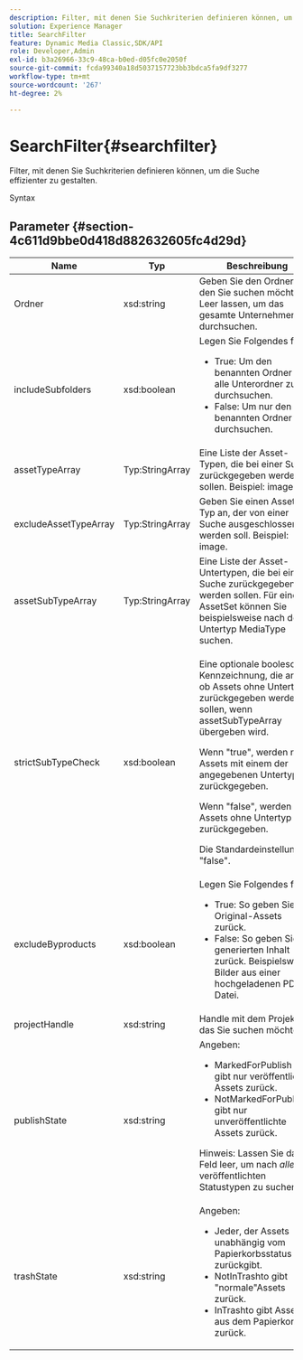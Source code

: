 ```yaml
---
description: Filter, mit denen Sie Suchkriterien definieren können, um die Suche effizienter zu gestalten.
solution: Experience Manager
title: SearchFilter
feature: Dynamic Media Classic,SDK/API
role: Developer,Admin
exl-id: b3a26966-33c9-48ca-b0ed-d05fc0e2050f
source-git-commit: fcda99340a18d5037157723bb3bdca5fa9df3277
workflow-type: tm+mt
source-wordcount: '267'
ht-degree: 2%

---
```


# SearchFilter{#searchfilter}

Filter, mit denen Sie Suchkriterien definieren können, um die Suche effizienter zu gestalten.

Syntax

## Parameter {#section-4c611d9bbe0d418d882632605fc4d29d}

<table id="table_57CEE262A33A4E898C6AFB30C93FD874"> 
 <thead> 
  <tr> 
   <th colname="col1" class="entry"> Name </th> 
   <th colname="col2" class="entry"> Typ </th> 
   <th colname="col3" class="entry"> Beschreibung </th> 
  </tr> 
 </thead>
 <tbody> 
  <tr> 
   <td colname="col1"> <span class="codeph"> <span class="varname"> Ordner</span> </span> </td> 
   <td colname="col2"> <span class="codeph"> xsd:string</span> </td> 
   <td colname="col3"> Geben Sie den Ordner an, den Sie suchen möchten. Leer lassen, um das gesamte Unternehmen zu durchsuchen. </td> 
  </tr> 
  <tr> 
   <td colname="col1"> <span class="codeph"> <span class="varname"> includeSubfolders</span> </span> </td> 
   <td colname="col2"> <span class="codeph"> xsd:boolean</span> </td> 
   <td colname="col3">Legen Sie Folgendes fest: 
    <ul id="ul_BD8686943BD14D05A21C00192D4D70D3"> 
     <li id="li_B6A6DE5AAEFF4A80A8413B4785A88222"><span class="codeph"> True</span>: Um den benannten Ordner und alle Unterordner zu durchsuchen. </li> 
     <li id="li_10A581F98B4847ED8EBE4AECC3AD70A8"><span class="codeph"> False</span>: Um nur den benannten Ordner zu durchsuchen. </li> 
    </ul> </td> 
  </tr> 
  <tr> 
   <td colname="col1"> <span class="codeph"> <span class="varname"> assetTypeArray</span> </span> </td> 
   <td colname="col2"> <span class="codeph"> Typ:StringArray</span> </td> 
   <td colname="col3">Eine Liste der Asset-Typen, die bei einer Suche zurückgegeben werden sollen. Beispiel: <span class="codeph"> image</span>. </td> 
  </tr> 
  <tr> 
   <td colname="col1"> <span class="codeph"> <span class="varname"> excludeAssetTypeArray</span> </span> </td> 
   <td colname="col2"> <span class="codeph"> Typ:StringArray</span> </td> 
   <td colname="col3"> Geben Sie einen Asset-Typ an, der von einer Suche ausgeschlossen werden soll. Beispiel: image. </td> 
  </tr> 
  <tr> 
   <td colname="col1"> <span class="codeph"> <span class="varname"> assetSubTypeArray</span> </span> </td> 
   <td colname="col2"> <span class="codeph"> Typ:StringArray</span> </td> 
   <td colname="col3">Eine Liste der Asset-Untertypen, die bei einer Suche zurückgegeben werden sollen. Für einen <span class="codeph"> AssetSet</span> können Sie beispielsweise nach dem Untertyp <span class="codeph"> MediaType</span> suchen. </td> 
  </tr> 
  <tr> 
   <td colname="col1"><span class="codeph"><span class="varname"> strictSubTypeCheck</span></span> </td> 
   <td colname="col2"><span class="codeph"> xsd:boolean</span> </td> 
   <td colname="col3"> <p>Eine optionale boolesche Kennzeichnung, die angibt, ob Assets ohne Untertyp zurückgegeben werden sollen, wenn <span class="codeph"> assetSubTypeArray</span> übergeben wird. </p> <p>Wenn "true", werden nur Assets mit einem der angegebenen Untertypen zurückgegeben. </p> <p>Wenn "false", werden auch Assets ohne Untertyp zurückgegeben. </p> <p>Die Standardeinstellung ist "false". </p> </td> 
  </tr> 
  <tr> 
   <td colname="col1"> <span class="codeph"> <span class="varname"> excludeByproducts</span> </span> </td> 
   <td colname="col2"> <span class="codeph"> xsd:boolean</span> </td> 
   <td colname="col3">Legen Sie Folgendes fest: 
    <ul id="ul_8C164A5D9F0F43968C86A67FA6884F35"> 
     <li id="li_D8009688FF2C439D98D6C1052C1A6CBE"><span class="codeph"> True</span>: So geben Sie nur Original-Assets zurück. </li> 
     <li id="li_4970226BF0FF42388CAE4415FB63AF16"><span class="codeph"> False</span>: So geben Sie generierten Inhalt zurück. Beispielsweise Bilder aus einer hochgeladenen PDF-Datei. </li> 
    </ul> </td> 
  </tr> 
  <tr> 
   <td colname="col1"> <span class="codeph"> <span class="varname"> projectHandle</span> </span> </td> 
   <td colname="col2"> <span class="codeph"> xsd:string</span> </td> 
   <td colname="col3"> Handle mit dem Projekt, das Sie suchen möchten. </td> 
  </tr> 
  <tr> 
   <td colname="col1"> <span class="codeph"> <span class="varname"> publishState</span> </span> </td> 
   <td colname="col2"> <span class="codeph"> xsd:string</span> </td> 
   <td colname="col3">Angeben: 
    <ul id="ul_96FFEE28F7624C1FB0356776B4C7CD53"> 
     <li id="li_DCB07288E5F44E05A4D83D3F34B0E08E"><span class="codeph"> </span> MarkedForPublish : gibt nur veröffentlichte Assets zurück. </li> 
     <li id="li_9A9A852248DB490DB958AE986DF02672"><span class="codeph"> </span> NotMarkedForPublishto gibt nur unveröffentlichte Assets zurück. </li> 
    </ul> <p>Hinweis: Lassen Sie das Feld leer, um nach <i>allen</i> veröffentlichten Statustypen zu suchen. </p> </td> 
  </tr> 
  <tr> 
   <td colname="col1"> <span class="codeph"> <span class="varname"> trashState</span> </span> </td> 
   <td colname="col2"> <span class="codeph"> xsd:string</span> </td> 
   <td colname="col3">Angeben: 
    <ul id="ul_D31B903FA8DA4CFFABAFABA3D8DA91EC"> 
     <li id="li_E4386C8260E64F0BAFE5BA57FF788E48"><span class="codeph"> </span> Jeder, der Assets unabhängig vom Papierkorbsstatus zurückgibt. </li> 
     <li id="li_0B8933FE18C643828075EC8CE8C0223C"><span class="codeph"> </span> NotInTrashto gibt "normale"Assets zurück. </li> 
     <li id="li_A1F46A0762FA4D4BA9F7247338238DC6"><span class="codeph"> </span> InTrashto gibt Assets aus dem Papierkorb zurück. </li> 
    </ul> </td> 
  </tr> 
 </tbody> 
</table>
